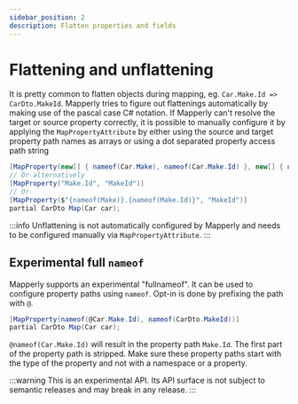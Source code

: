 ```yaml
---
sidebar_position: 2
description: Flatten properties and fields
---
```


# Flattening and unflattening

It is pretty common to flatten objects during mapping, eg. `Car.Make.Id => CarDto.MakeId`.
Mapperly tries to figure out flattenings automatically by making use of the pascal case C# notation.
If Mapperly can't resolve the target or source property correctly, it is possible to manually configure it by applying the `MapPropertyAttribute`
by either using the source and target property path names as arrays or using a dot separated property access path string

```csharp
[MapProperty(new[] { nameof(Car.Make), nameof(Car.Make.Id) }, new[] { nameof(CarDto.MakeId) })]
// Or alternatively
[MapProperty("Make.Id", "MakeId")]
// Or
[MapProperty($"{nameof(Make)}.{nameof(Make.Id)}", "MakeId")]
partial CarDto Map(Car car);
```

:::info
Unflattening is not automatically configured by Mapperly and needs to be configured manually via `MapPropertyAttribute`.
:::

## Experimental full `nameof`

Mapperly supports an experimental "fullnameof".
It can be used to configure property paths using `nameof`.
Opt-in is done by prefixing the path with `@`.

```csharp
[MapProperty(nameof(@Car.Make.Id), nameof(CarDto.MakeId))]
partial CarDto Map(Car car);
```

`@nameof(Car.Make.Id)` will result in the property path `Make.Id`.
The first part of the property path is stripped.
Make sure these property paths start with the type of the property and not with a namespace or a property.

:::warning
This is an experimental API.
Its API surface is not subject to semantic releases and may break in any release.
:::
